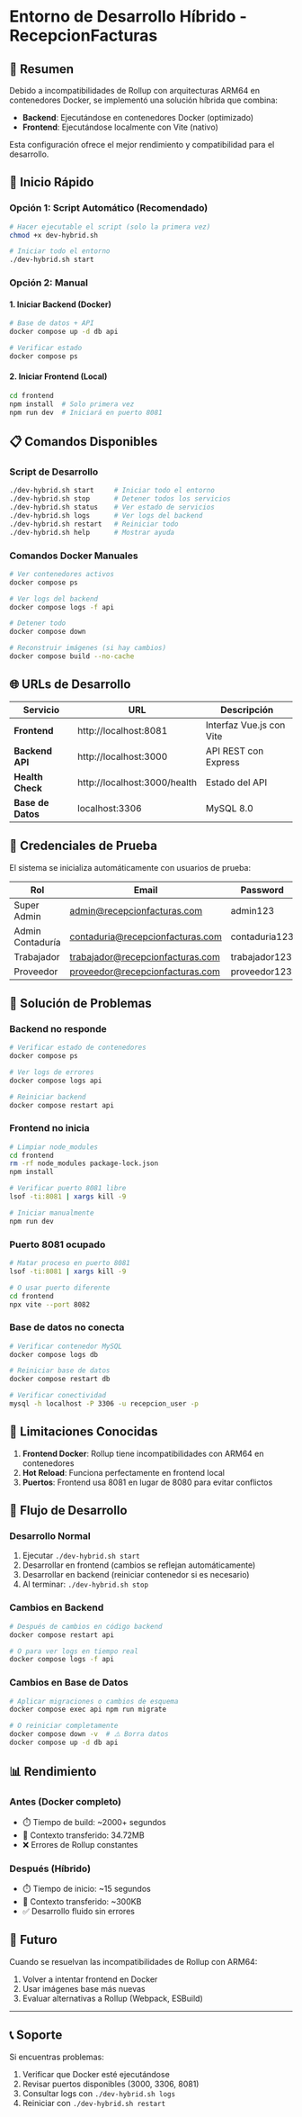 # Entorno de Desarrollo Híbrido - RecepcionFacturas

## 🎯 Resumen

Debido a incompatibilidades de Rollup con arquitecturas ARM64 en contenedores Docker, se implementó una solución híbrida que combina:

- **Backend**: Ejecutándose en contenedores Docker (optimizado)
- **Frontend**: Ejecutándose localmente con Vite (nativo)

Esta configuración ofrece el mejor rendimiento y compatibilidad para el desarrollo.

## 🚀 Inicio Rápido

### Opción 1: Script Automático (Recomendado)
```bash
# Hacer ejecutable el script (solo la primera vez)
chmod +x dev-hybrid.sh

# Iniciar todo el entorno
./dev-hybrid.sh start
```

### Opción 2: Manual

#### 1. Iniciar Backend (Docker)
```bash
# Base de datos + API
docker compose up -d db api

# Verificar estado
docker compose ps
```

#### 2. Iniciar Frontend (Local)
```bash
cd frontend
npm install  # Solo primera vez
npm run dev  # Iniciará en puerto 8081
```

## 📋 Comandos Disponibles

### Script de Desarrollo
```bash
./dev-hybrid.sh start     # Iniciar todo el entorno
./dev-hybrid.sh stop      # Detener todos los servicios
./dev-hybrid.sh status    # Ver estado de servicios
./dev-hybrid.sh logs      # Ver logs del backend
./dev-hybrid.sh restart   # Reiniciar todo
./dev-hybrid.sh help      # Mostrar ayuda
```

### Comandos Docker Manuales
```bash
# Ver contenedores activos
docker compose ps

# Ver logs del backend
docker compose logs -f api

# Detener todo
docker compose down

# Reconstruir imágenes (si hay cambios)
docker compose build --no-cache
```

## 🌐 URLs de Desarrollo

| Servicio | URL | Descripción |
|----------|-----|-------------|
| **Frontend** | http://localhost:8081 | Interfaz Vue.js con Vite |
| **Backend API** | http://localhost:3000 | API REST con Express |
| **Health Check** | http://localhost:3000/health | Estado del API |
| **Base de Datos** | localhost:3306 | MySQL 8.0 |

## 👤 Credenciales de Prueba

El sistema se inicializa automáticamente con usuarios de prueba:

| Rol | Email | Password |
|-----|-------|----------|
| Super Admin | admin@recepcionfacturas.com | admin123 |
| Admin Contaduría | contaduria@recepcionfacturas.com | contaduria123 |
| Trabajador | trabajador@recepcionfacturas.com | trabajador123 |
| Proveedor | proveedor@recepcionfacturas.com | proveedor123 |

## 🔧 Solución de Problemas

### Backend no responde
```bash
# Verificar estado de contenedores
docker compose ps

# Ver logs de errores
docker compose logs api

# Reiniciar backend
docker compose restart api
```

### Frontend no inicia
```bash
# Limpiar node_modules
cd frontend
rm -rf node_modules package-lock.json
npm install

# Verificar puerto 8081 libre
lsof -ti:8081 | xargs kill -9

# Iniciar manualmente
npm run dev
```

### Puerto 8081 ocupado
```bash
# Matar proceso en puerto 8081
lsof -ti:8081 | xargs kill -9

# O usar puerto diferente
cd frontend
npx vite --port 8082
```

### Base de datos no conecta
```bash
# Verificar contenedor MySQL
docker compose logs db

# Reiniciar base de datos
docker compose restart db

# Verificar conectividad
mysql -h localhost -P 3306 -u recepcion_user -p
```

## 🚧 Limitaciones Conocidas

1. **Frontend Docker**: Rollup tiene incompatibilidades con ARM64 en contenedores
2. **Hot Reload**: Funciona perfectamente en frontend local
3. **Puertos**: Frontend usa 8081 en lugar de 8080 para evitar conflictos

## 🔄 Flujo de Desarrollo

### Desarrollo Normal
1. Ejecutar `./dev-hybrid.sh start`
2. Desarrollar en frontend (cambios se reflejan automáticamente)
3. Desarrollar en backend (reiniciar contenedor si es necesario)
4. Al terminar: `./dev-hybrid.sh stop`

### Cambios en Backend
```bash
# Después de cambios en código backend
docker compose restart api

# O para ver logs en tiempo real
docker compose logs -f api
```

### Cambios en Base de Datos
```bash
# Aplicar migraciones o cambios de esquema
docker compose exec api npm run migrate

# O reiniciar completamente
docker compose down -v  # ⚠️ Borra datos
docker compose up -d db api
```

## 📊 Rendimiento

### Antes (Docker completo)
- ⏱️ Tiempo de build: ~2000+ segundos
- 💾 Contexto transferido: 34.72MB
- ❌ Errores de Rollup constantes

### Después (Híbrido)
- ⏱️ Tiempo de inicio: ~15 segundos
- 💾 Contexto transferido: ~300KB
- ✅ Desarrollo fluido sin errores

## 🔮 Futuro

Cuando se resuelvan las incompatibilidades de Rollup con ARM64:
1. Volver a intentar frontend en Docker
2. Usar imágenes base más nuevas
3. Evaluar alternativas a Rollup (Webpack, ESBuild)

---

## 📞 Soporte

Si encuentras problemas:
1. Verificar que Docker esté ejecutándose
2. Revisar puertos disponibles (3000, 3306, 8081)
3. Consultar logs con `./dev-hybrid.sh logs`
4. Reiniciar con `./dev-hybrid.sh restart`
